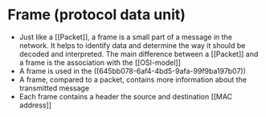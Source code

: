 # Frame (protocol data unit)
- Just like a [[Packet]], a frame is a small part of a message in the network. It helps to identify data and determine the way it should be decoded and interpreted. The main difference between a [[Packet]] and a frame is the association with the [[OSI-model]]
- A frame is used in the ((645bb078-6af4-4bd5-9afa-99f9ba197b07))
- A frame, compared to a packet, contains more information about the transmitted message
- Each frame contains a header the source and destination [[MAC address]]